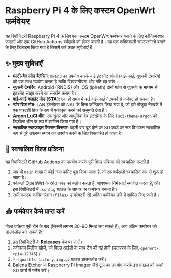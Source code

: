 # Raspberry Pi 4 के लिए कस्टम OpenWrt फर्मवेयर

यह रिपॉजिटरी Raspberry Pi 4 के लिए एक कस्टम OpenWrt फर्मवेयर बनाने के लिए कॉन्फ़िगरेशन फ़ाइलों और एक GitHub Actions वर्कफ़्लो को होस्ट करती है। यह एक शक्तिशाली राउटर/गेटवे बनाने के लिए डिज़ाइन किया गया है जिसमें कई उन्नत सुविधाएँ हैं।

## ✨ मुख्य सुविधाएँ

- **मल्टी-वैन लोड बैलेंसिंग**: `mwan3` का उपयोग करके कई इंटरनेट स्रोतों (वाई-फाई, यूएसबी टेथरिंग) को एक साथ उपयोग करता है ताकि विश्वसनीयता और गति बढ़ सके।
- **यूएसबी टेथरिंग**: Android (RNDIS) और iOS (ipheth) दोनों फोन से यूएसबी के माध्यम से इंटरनेट साझा करने का समर्थन करता है।
- **वाई-फाई क्लाइंट मोड (STA)**: एक ही समय में कई वाई-फाई नेटवर्कों से कनेक्ट हो सकता है।
- **प्योर ब्रिज मोड**: LAN इंटरफ़ेस को NAT के बिना कॉन्फ़िगर किया गया है, जो इसे मौजूदा नेटवर्क में एक पारदर्शी ब्रिज के रूप में एकीकृत करने की अनुमति देता है।
- **Argon LuCI थीम**: एक सुंदर और आधुनिक वेब इंटरफ़ेस के लिए `luci-theme-argon` को डिफ़ॉल्ट थीम के रूप में शामिल किया गया है।
- **स्वचालित रूटफ़ाइल सिस्टम विस्तार**: पहली बार बूट होने पर SD कार्ड पर रूट विभाजन स्वचालित रूप से पूरे उपलब्ध स्थान का उपयोग करने के लिए विस्तारित हो जाता है।

## 🚀 स्वचालित बिल्ड प्रक्रिया

यह रिपॉजिटरी GitHub Actions का उपयोग करके पूरी बिल्ड प्रक्रिया को स्वचालित करती है।

1.  जब भी `main` शाखा में कोई नया कमिट पुश किया जाता है, तो एक वर्कफ़्लो स्वचालित रूप से शुरू हो जाता है।
2.  वर्कफ़्लो OpenWrt के स्रोत कोड को क्लोन करता है, आवश्यक निर्भरताएँ स्थापित करता है, और इस रिपॉजिटरी में `.config` फ़ाइल के आधार पर फर्मवेयर बनाता है।
3.  सभी कस्टम कॉन्फ़िगरेशन (`files/` डायरेक्टरी से) अंतिम फर्मवेयर छवि में शामिल किए जाते हैं।

## 📥 फर्मवेयर कैसे प्राप्त करें

बिल्ड प्रक्रिया पूरी होने के बाद (जिसमें लगभग 30-90 मिनट लग सकते हैं), आप अंतिम फर्मवेयर को डाउनलोड कर सकते हैं:

1.  इस रिपॉजिटरी के **[Releases](https://github.com/codeiva4u/OpenWRT-RPI-4/releases)** पेज पर जाएँ।
2.  नवीनतम रिलीज़ खोजें, जो बिल्ड आईडी के साथ टैग की गई होगी (उदाहरण के लिए, `openwrt-rpi4-12345`)।
3.  `*-squashfs-factory.img.gz` फ़ाइल डाउनलोड करें।
4.  Balena Etcher या Raspberry Pi Imager जैसे टूल का उपयोग करके इस फ़ाइल को अपने SD कार्ड में फ्लैश करें।